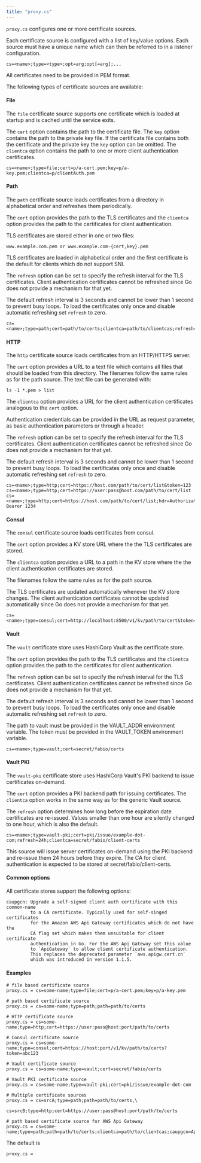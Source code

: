 ```yaml
---
title: "proxy.cs"
---
```


`proxy.cs` configures one or more certificate sources.

Each certificate source is configured with a list of
key/value options. Each source must have a unique
name which can then be referred to in a listener
configuration.

    cs=<name>;type=<type>;opt=arg;opt[=arg];...

All certificates need to be provided in PEM format.

The following types of certificate sources are available:

#### File

The `file` certificate source supports one certificate which is loaded at
startup and is cached until the service exits.

The `cert` option contains the path to the certificate file. The `key`
option contains the path to the private key file. If the certificate file
contains both the certificate and the private key the `key` option can be
omitted. The `clientca` option contains the path to one or more client
authentication certificates.

    cs=<name>;type=file;cert=p/a-cert.pem;key=p/a-key.pem;clientca=p/clientAuth.pem

#### Path

The `path` certificate source loads certificates from a directory in
alphabetical order and refreshes them periodically.

The `cert` option provides the path to the TLS certificates and the
`clientca` option provides the path to the certificates for client
authentication.

TLS certificates are stored either in one or two files:

    www.example.com.pem or www.example.com-{cert,key}.pem

TLS certificates are loaded in alphabetical order and the first certificate
is the default for clients which do not support SNI.

The `refresh` option can be set to specify the refresh interval for the TLS
certificates. Client authentication certificates cannot be refreshed since
Go does not provide a mechanism for that yet.

The default refresh interval is 3 seconds and cannot be lower than 1 second
to prevent busy loops. To load the certificates only once and disable
automatic refreshing set `refresh` to zero.

    cs=<name>;type=path;cert=path/to/certs;clientca=path/to/clientcas;refresh=3s

#### HTTP

The `http` certificate source loads certificates from an HTTP/HTTPS server.

The `cert` option provides a URL to a text file which contains all files
that should be loaded from this directory. The filenames follow the same
rules as for the path source. The text file can be generated with:

    ls -1 *.pem > list

The `clientca` option provides a URL for the client authentication
certificates analogous to the `cert` option.

Authentication credentials can be provided in the URL as request parameter,
as basic authentication parameters or through a header.

The `refresh` option can be set to specify the refresh interval for the TLS
certificates. Client authentication certificates cannot be refreshed since
Go does not provide a mechanism for that yet.

The default refresh interval is 3 seconds and cannot be lower than 1 second
to prevent busy loops. To load the certificates only once and disable
automatic refreshing set `refresh` to zero.

    cs=<name>;type=http;cert=https://host.com/path/to/cert/list&token=123
    cs=<name>;type=http;cert=https://user:pass@host.com/path/to/cert/list
    cs=<name>;type=http;cert=https://host.com/path/to/cert/list;hdr=Authorization: Bearer 1234

#### Consul

The `consul` certificate source loads certificates from consul.

The `cert` option provides a KV store URL where the the TLS certificates are
stored.

The `clientca` option provides a URL to a path in the KV store where the the
client authentication certificates are stored.

The filenames follow the same rules as for the path source.

The TLS certificates are updated automatically whenever the KV store
changes. The client authentication certificates cannot be updated
automatically since Go does not provide a mechanism for that yet.

    cs=<name>;type=consul;cert=http://localhost:8500/v1/kv/path/to/cert&token=123

#### Vault

The `vault` certificate store uses HashiCorp Vault as the certificate
store.

The `cert` option provides the path to the TLS certificates and the
`clientca` option provides the path to the certificates for client
authentication.

The `refresh` option can be set to specify the refresh interval for the TLS
certificates. Client authentication certificates cannot be refreshed since
Go does not provide a mechanism for that yet.

The default refresh interval is 3 seconds and cannot be lower than 1 second
to prevent busy loops. To load the certificates only once and disable
automatic refreshing set `refresh` to zero.

The path to vault must be provided in the VAULT_ADDR environment
variable. The token must be provided in the VAULT_TOKEN environment
variable.

    cs=<name>;type=vault;cert=secret/fabio/certs

#### Vault PKI

The `vault-pki` certificate store uses HashiCorp Vault's PKI backend to issue
certificates on-demand.

The `cert` option provides a PKI backend path for issuing certificates. The
`clientca` option works in the same way as for the generic Vault source.

The `refresh` option determines how long before the expiration date
certificates are re-issued. Values smaller than one hour are silently changed
to one hour, which is also the default.

    cs=<name>;type=vault-pki;cert=pki/issue/example-dot-com;refresh=24h;clientca=secret/fabio/client-certs

This source will issue server certificates on-demand using the PKI backend
and re-issue them 24 hours before they expire. The CA for client
authentication is expected to be stored at secret/fabio/client-certs.

#### Common options

All certificate stores support the following options:

    caupgcn: Upgrade a self-signed client auth certificate with this common-name
             to a CA certificate. Typically used for self-singed certificates
             for the Amazon AWS Api Gateway certificates which do not have the
             CA flag set which makes them unsuitable for client certificate
             authentication in Go. For the AWS Api Gateway set this value
             to `ApiGateway` to allow client certificate authentication.
             This replaces the deprecated parameter `aws.apigw.cert.cn`
             which was introduced in version 1.1.5.

#### Examples

    # file based certificate source
    proxy.cs = cs=some-name;type=file;cert=p/a-cert.pem;key=p/a-key.pem

    # path based certificate source
    proxy.cs = cs=some-name;type=path;path=path/to/certs

    # HTTP certificate source
    proxy.cs = cs=some-name;type=http;cert=https://user:pass@host:port/path/to/certs

    # Consul certificate source
    proxy.cs = cs=some-name;type=consul;cert=https://host:port/v1/kv/path/to/certs?token=abc123

    # Vault certificate source
    proxy.cs = cs=some-name;type=vault;cert=secret/fabio/certs

    # Vault PKI certificate source
    proxy.cs = cs=some-name;type=vault-pki;cert=pki/issue/example-dot-com

    # Multiple certificate sources
    proxy.cs = cs=srcA;type=path;path=path/to/certs,\
               cs=srcB;type=http;cert=https://user:pass@host:port/path/to/certs

    # path based certificate source for AWS Api Gateway
    proxy.cs = cs=some-name;type=path;path=path/to/certs;clientca=path/to/clientcas;caupgcn=ApiGateway

The default is

	proxy.cs =

